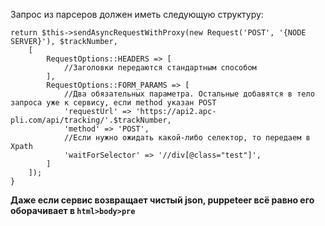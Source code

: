 Запрос из парсеров должен иметь следующую структуру:

```
return $this->sendAsyncRequestWithProxy(new Request('POST', '{NODE SERVER}'), $trackNumber,
    [
        RequestOptions::HEADERS => [
            //Заголовки передаются стандартным способом
        ],
        RequestOptions::FORM_PARAMS => [
            //Два обязательных параметра. Остальные добавятся в тело запроса уже к сервису, если method указан POST
            'requestUrl' => 'https://api2.apc-pli.com/api/tracking/'.$trackNumber,
            'method' => 'POST',
            //Если нужно ожидать какой-либо селектор, то передаем в Xpath
            'waitForSelector' => '//div[@class="test"]',
        ]
    ]);
}
```

**Даже если сервис возвращает чистый json, puppeteer всё равно его оборачивает в ```html>body>pre```**
